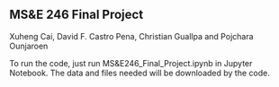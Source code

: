 ## MS&E 246 Final Project

Xuheng Cai, David F. Castro Pena, Christian Guallpa and Pojchara Ounjaroen

To run the code, just run MS&E246_Final_Project.ipynb in Jupyter Notebook. The data and files needed will be downloaded by the code.
